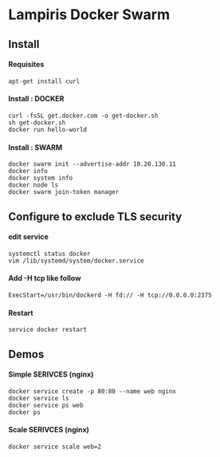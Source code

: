 # Lampiris Docker Swarm 

## Install 

#### Requisites
```
apt-get install curl
```

#### Install : DOCKER
```
curl -fsSL get.docker.com -o get-docker.sh
sh get-docker.sh
docker run hello-world
```

#### Install : SWARM
```
docker swarm init --advertise-addr 10.20.130.11
docker info
docker system info
docker node ls
docker swarm join-token manager
```

## Configure to exclude TLS security
#### edit service
```
systemctl status docker
vim /lib/systemd/system/docker.service
```
#### Add -H tcp like follow 
```
ExecStart=/usr/bin/dockerd -H fd:// -H tcp://0.0.0.0:2375
```
#### Restart
```
service docker restart
```


## Demos

#### Simple SERIVCES (nginx)
```
docker service create -p 80:80 --name web nginx
docker service ls
docker service ps web
docker ps
```
#### Scale SERIVCES (nginx)
```
docker service scale web=2
```

